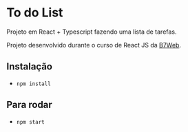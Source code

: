 # To do List

Projeto em React + Typescript fazendo uma lista de tarefas.

Projeto desenvolvido durante o curso de React JS da [B7Web](http://b7web.com.br).

## Instalação
- `npm install`

## Para rodar
- `npm start`
